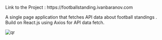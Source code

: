 <p>Link to the Project : https://footballstanding.ivanbaranov.com</p>

A single page application that fetches API data about football standings . Build on React.js using Axios for API data fetch.

![qr](https://i.gyazo.com/a1176662fa024d9c4c4886fe09fd1a7c.png)
